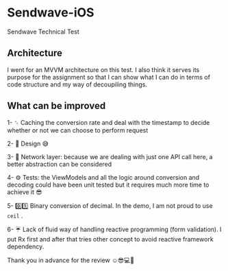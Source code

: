 # Sendwave-iOS
Sendwave Technical Test

## Architecture
I went for an MVVM architecture on this test. I also think it serves its purpose for the assignment so that I can show what I can do in terms of code structure and my way of decoupiling things.

## What can be improved

1- ␜ Caching the conversion rate and deal with the timestamp to decide whether or not we can choose to perform request

2- 🎨 Design 😅

3- 📡 Network layer: because we are dealing with just one API call here, a better abstraction can be considered 

4- ⚙️ Tests: the ViewModels and all the logic around conversion and decoding could have been unit tested but it requires much more time to achieve it 😎

5- 0️⃣1️⃣ Binary conversion of decimal. In the demo, I am not proud to use `ceil` .

6- ☔️ Lack of fluid way of handling reactive programming (form validation). I put Rx first and after that tries other concept to avoid reactive framework dependency.


Thank you in advance for the review ☺️😎💻📱
